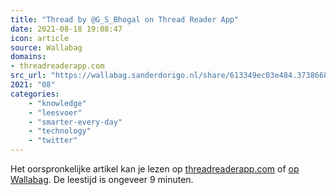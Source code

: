 ```yaml
---
title: "Thread by @G_S_Bhogal on Thread Reader App"
date: 2021-08-18 19:08:47
icon: article
source: Wallabag
domains:
- threadreaderapp.com
src_url: "https://wallabag.sanderdorigo.nl/share/613349ec03e484.37386684"
2021: "08"
categories:
    - "knowledge"
    - "leesvoer"
    - "smarter-every-day"
    - "technology"
    - "twitter"
---
```

Het oorspronkelijke artikel kan je lezen op [threadreaderapp.com](https://threadreaderapp.com/thread/1225561131122597896.html) of [op Wallabag](https://wallabag.sanderdorigo.nl/share/613349ec03e484.37386684). De leestijd is ongeveer 9 minuten.